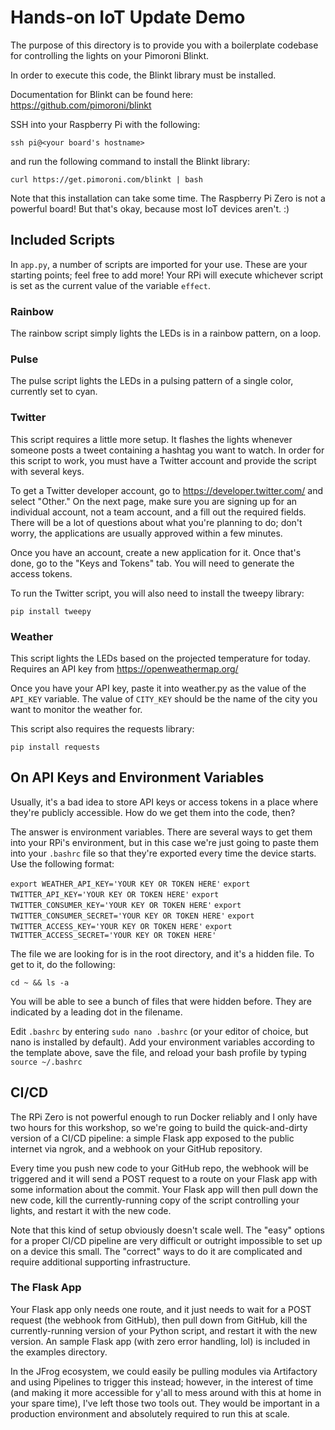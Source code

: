 # Hands-on IoT Update Demo

The purpose of this directory is to provide you with a boilerplate codebase for controlling the lights on your Pimoroni Blinkt.

In order to execute this code, the Blinkt library must be installed.

Documentation for Blinkt can be found here: https://github.com/pimoroni/blinkt

SSH into your Raspberry Pi with the following:

`ssh pi@<your board's hostname>`

and run the following command to install the Blinkt library:

`curl https://get.pimoroni.com/blinkt | bash`

Note that this installation can take some time. The Raspberry Pi Zero is not a powerful board! But that's okay, because most IoT devices aren't. :)

## Included Scripts

In `app.py`, a number of scripts are imported for your use. These are your starting points; feel free to add more! Your RPi will execute whichever script is set as the current value of the variable `effect`.

### Rainbow

The rainbow script simply lights the LEDs is in a rainbow pattern, on a loop.

### Pulse

The pulse script lights the LEDs in a pulsing pattern of a single color, currently set to cyan.

### Twitter

This script requires a little more setup. It flashes the lights whenever someone posts a tweet containing a hashtag you want to watch. In order for this script to work, you must have a Twitter account and provide the script with several keys.

To get a Twitter developer account, go to https://developer.twitter.com/ and select "Other." On the next page, make sure you are signing up for an individual account, not a team account, and a fill out the required fields. There will be a lot of questions about what you're planning to do; don't worry, the applications are usually approved within a few minutes.

Once you have an account, create a new application for it. Once that's done, go to the "Keys and Tokens" tab. You will need to generate the access tokens.

To run the Twitter script, you will also need to install the tweepy library:

`pip install tweepy`

### Weather

This script lights the LEDs based on the projected temperature for today. Requires an API key from https://openweathermap.org/

Once you have your API key, paste it into weather.py as the value of the `API_KEY` variable. The value of `CITY_KEY` should be the name of the city you want to monitor the weather for.

This script also requires the requests library:

`pip install requests`

## On API Keys and Environment Variables

Usually, it's a bad idea to store API keys or access tokens in a place where they're publicly accessible. How do we get them into the code, then?

The answer is environment variables. There are several ways to get them into your RPi's environment, but in this case we're just going to paste them into your `.bashrc` file so that they're exported every time the device starts. Use the following format:

`export WEATHER_API_KEY='YOUR KEY OR TOKEN HERE'`
`export TWITTER_API_KEY='YOUR KEY OR TOKEN HERE'`
`export TWITTER_CONSUMER_KEY='YOUR KEY OR TOKEN HERE'`
`export TWITTER_CONSUMER_SECRET='YOUR KEY OR TOKEN HERE'`
`export TWITTER_ACCESS_KEY='YOUR KEY OR TOKEN HERE'`
`export TWITTER_ACCESS_SECRET='YOUR KEY OR TOKEN HERE'`

The file we are looking for is in the root directory, and it's a hidden file. To get to it, do the following:

`cd ~ && ls -a`

You will be able to see a bunch of files that were hidden before. They are indicated by a leading dot in the filename.

Edit `.bashrc` by entering `sudo nano .bashrc` (or your editor of choice, but nano is installed by default). Add your environment variables according to the template above, save the file, and reload your bash profile by typing `source ~/.bashrc`

## CI/CD

The RPi Zero is not powerful enough to run Docker reliably and I only have two hours for this workshop, so we're going to build the quick-and-dirty version of a CI/CD pipeline: a simple Flask app exposed to the public internet via ngrok, and a webhook on your GitHub repository.

Every time you push new code to your GitHub repo, the webhook will be triggered and it will send a POST request to a route on your Flask app with some information about the commit. Your Flask app will then pull down the new code, kill the currently-running copy of the script controlling your lights, and restart it with the new code.

Note that this kind of setup obviously doesn't scale well. The "easy" options for a proper CI/CD pipeline are very difficult or outright impossible to set up on a device this small. The "correct" ways to do it are complicated and require additional supporting infrastructure.

### The Flask App

Your Flask app only needs one route, and it just needs to wait for a POST request (the webhook from GitHub), then pull down from GitHub, kill the currently-running version of your Python script, and restart it with the new version. An sample Flask app (with zero error handling, lol) is included in the examples directory.

In the JFrog ecosystem, we could easily be pulling modules via Artifactory and using Pipelines to trigger this instead; however, in the interest of time (and making it more accessible for y'all to mess around with this at home in your spare time), I've left those two tools out. They would be important in a production environment and absolutely required to run this at scale.
